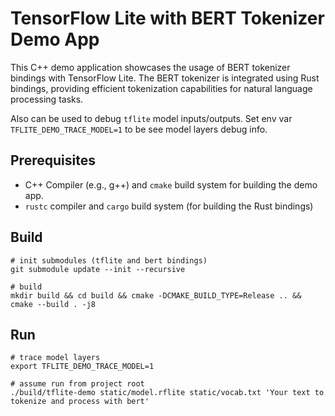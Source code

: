 # TensorFlow Lite with BERT Tokenizer Demo App

This C++ demo application showcases the usage of BERT tokenizer bindings with TensorFlow Lite. The BERT tokenizer is integrated using Rust bindings, providing efficient tokenization capabilities for natural language processing tasks.

Also can be used to debug `tflite` model inputs/outputs. Set env var `TFLITE_DEMO_TRACE_MODEL=1` to be see model layers debug info.

## Prerequisites

- C++ Compiler (e.g., g++) and `cmake` build system for building the demo app.
- `rustc` compiler and `cargo` build system (for building the Rust bindings)

## Build

```
# init submodules (tflite and bert bindings)
git submodule update --init --recursive

# build
mkdir build && cd build && cmake -DCMAKE_BUILD_TYPE=Release .. && cmake --build . -j8
```
## Run

```
# trace model layers
export TFLITE_DEMO_TRACE_MODEL=1

# assume run from project root
./build/tflite-demo static/model.rflite static/vocab.txt 'Your text to tokenize and process with bert'
```
